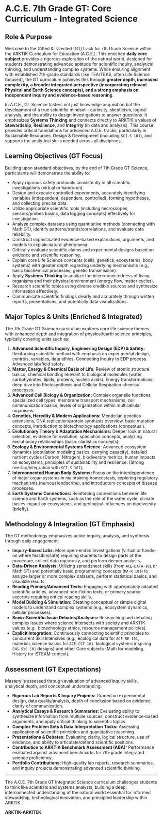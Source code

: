 # A.C.E. 7th Grade GT: Core Curriculum - Integrated Science

## Role & Purpose

Welcome to the Gifted & Talented (GT) track for 7th Grade Science within the ARKTIK Curriculum for Education (A.C.E.). This enriched **daily core subject** provides a rigorous exploration of the natural world, designed for students demonstrating advanced aptitude for scientific inquiry, analytical thinking, and understanding complex systems. While ensuring alignment with established 7th-grade standards (like TEA/TEKS, often Life Science focused), the GT curriculum achieves this through **greater depth, increased complexity, a broader integrated perspective (incorporating relevant Physical and Earth Science concepts), and a strong emphasis on independent inquiry and evidence-based reasoning**.

In A.C.E., GT Science fosters not just knowledge acquisition but the development of a true scientific mindset – curiosity, skepticism, logical analysis, and the ability to design investigations to answer questions. It emphasizes **Systems Thinking** and connects directly to ARKTIK's values of **Stewardship**, **Resilience**, and **Integrity** (in data and analysis). This course provides critical foundations for advanced A.C.E. tracks, particularly in Sustainable Resources, Design & Development (including `SCI-S 101`), and supports the analytical skills needed across all disciplines.

## Learning Objectives (GT Focus)

Building upon standard objectives, by the end of 7th Grade GT Science, participants will demonstrate the ability to:

*   Apply rigorous safety protocols consistently in all scientific investigations (virtual or hands-on).
*   Design and execute controlled experiments, accurately identifying variables (independent, dependent, controlled), forming hypotheses, and collecting precise data.
*   Utilize appropriate scientific tools (including microscopes, sensors/probes basics, data logging concepts) effectively for investigation.
*   Analyze complex datasets using quantitative methods (connecting with Math GT), identify patterns/trends/correlations, and evaluate data reliability.
*   Construct sophisticated evidence-based explanations, arguments, and models to explain natural phenomena.
*   Critically evaluate scientific claims and experimental designs based on evidence and scientific reasoning.
*   Explain core Life Science concepts (cells, genetics, ecosystems, body systems) with greater depth regarding underlying mechanisms (e.g., basic biochemical processes, genetic transmission).
*   Apply **Systems Thinking** to analyze the interconnectedness of living organisms and their physical environment (energy flow, matter cycles).
*   Research scientific topics using diverse credible sources and synthesize information effectively.
*   Communicate scientific findings clearly and accurately through written reports, presentations, and potentially data visualizations.

## Major Topics & Units (Enriched & Integrated)

The 7th Grade GT Science curriculum explores core life science themes with enhanced depth and integration of physical/earth science principles, typically covering units such as:

1.  **Advanced Scientific Inquiry, Engineering Design (EDP) & Safety:** Reinforcing scientific method with emphasis on experimental design, controls, variables, data ethics. Connecting Inquiry to EDP process. Advanced lab/field safety.
2.  **Matter, Energy & Chemical Basis of Life:** Review of atomic structure basics, chemical bonding relevant to biological molecules (water, carbohydrates, lipids, proteins, nucleic acids). Energy transformations: deep dive into Photosynthesis and Cellular Respiration chemical processes.
3.  **Advanced Cell Biology & Organization:** Complex organelle functions, specialized cell types, membrane transport mechanisms, cell communication basics, levels of organization within multicellular organisms.
4.  **Genetics, Heredity & Modern Applications:** Mendelian genetics extensions, DNA replication/protein synthesis overview, basic mutation concepts, introduction to biotechnology applications (conceptual).
5.  **Evolutionary Theory & Adaptation Mechanisms:** Deeper look at natural selection, evidence for evolution, speciation concepts, analyzing evolutionary relationships (basic cladistics concepts).
6.  **Ecology & Environmental Systems Science:** Advanced ecosystem dynamics (population modeling basics, carrying capacity), detailed nutrient cycles (Carbon, Nitrogen), biodiversity metrics, human impacts on ecosystems, principles of sustainability and resilience. (Strong overlap/integration with `SCI-S 101`).
7.  **Interconnected Human Body Systems:** Focus on the interdependence of major organ systems in maintaining homeostasis, exploring regulatory mechanisms (nervous/endocrine), and introductory concepts of disease processes.
8.  **Earth Systems Connections:** Reinforcing connections between life science and Earth systems, such as the role of the water cycle, climate basics impact on ecosystems, and geological influences on biodiversity (briefly).

## Methodology & Integration (GT Emphasis)

The GT methodology emphasizes active inquiry, analysis, and synthesis through daily engagement:
*   **Inquiry-Based Labs:** More open-ended investigations (virtual or hands-on where feasible/safe) requiring students to design parts of the procedure, collect data rigorously, and perform deeper analysis.
*   **Data-Driven Analysis:** Utilizing spreadsheet skills (from `ACE-DATA-101` or Math GT) and potentially basic programming concepts (`MA-R 101`) to analyze larger or more complex datasets, perform statistical basics, and visualize results.
*   **Reading Primary/Advanced Texts:** Engaging with appropriately adapted scientific articles, advanced non-fiction texts, or primary source excerpts requiring critical reading skills.
*   **Model Building & Simulation:** Creating conceptual or simple digital models to understand complex systems (e.g., ecosystem dynamics, cellular processes).
*   **Socio-Scientific Issue Debates/Analyses:** Researching and debating complex issues where science intersects with society and ARKTIK values (e.g., biotechnology ethics, resource management policies).
*   **Explicit Integration:** Continuously connecting scientific principles to concurrent Skill Intensives (e.g., ecological data for `ACE-SR-101`, materials science basics for `ACE-CST-101`, biological systems inspiring `ENG-SYS 101` designs) and other Core subjects (Math for modeling, History for iSTEAM context).

## Assessment (GT Expectations)

Mastery is assessed through evaluation of advanced inquiry skills, analytical depth, and conceptual understanding:

*   **Rigorous Lab Reports & Inquiry Projects:** Graded on experimental design, data quality/analysis, depth of conclusion based on evidence, clarity of communication.
*   **Analytical Essays & Research Summaries:** Evaluating ability to synthesize information from multiple sources, construct evidence-based arguments, and apply critical thinking to scientific topics.
*   **Complex Problem Sets & Data Interpretation Tasks:** Assessing application of scientific principles and quantitative reasoning.
*   **Presentations & Debates:** Evaluating clarity, logical structure, use of evidence, and ability to articulate/defend scientific positions.
*   **Contribution to ARKTIK Benchmark Assessment (ABA):** Performance evaluated against advanced benchmarks for 7th-grade integrated science proficiency.
*   **Portfolio Contributions:** High-quality lab reports, research summaries, and inquiry projects demonstrating advanced scientific thinking.

---

The A.C.E. 7th Grade GT Integrated Science curriculum challenges students to think like scientists and systems analysts, building a deep, interconnected understanding of the natural world essential for informed stewardship, technological innovation, and principled leadership within ARKTIK.

**ARKTIK-ARKITEK**
